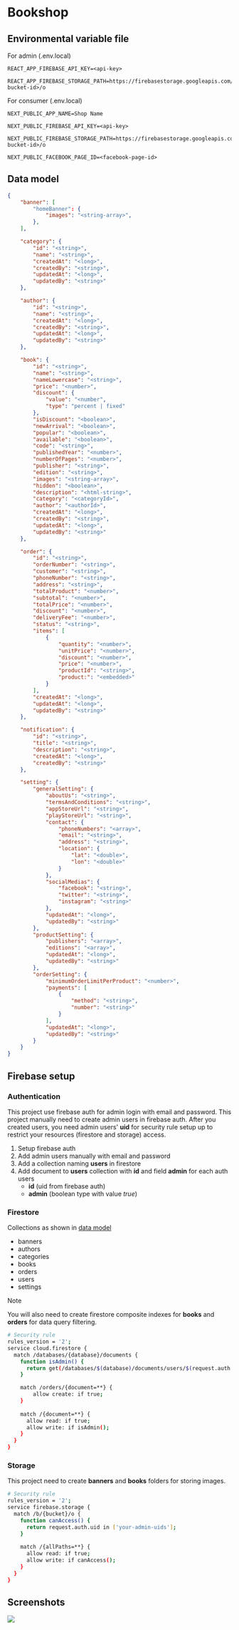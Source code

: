 # Bookshop

## Environmental variable file

For admin (.env.local)
```env
REACT_APP_FIREBASE_API_KEY=<api-key>

REACT_APP_FIREBASE_STORAGE_PATH=https://firebasestorage.googleapis.com/v0/b/<your-bucket-id>/o
```

For consumer (.env.local)
```env
NEXT_PUBLIC_APP_NAME=Shop Name

NEXT_PUBLIC_FIREBASE_API_KEY=<api-key>

NEXT_PUBLIC_FIREBASE_STORAGE_PATH=https://firebasestorage.googleapis.com/v0/b/<your-bucket-id>/o

NEXT_PUBLIC_FACEBOOK_PAGE_ID=<facebook-page-id>
```
## Data model
```json
{
    "banner": [
        "homeBanner": {
            "images": "<string-array>",
        },
    ],

    "category": {
        "id": "<string>",
        "name": "<string>",
        "createdAt": "<long>",
        "createdBy": "<string>",
        "updatedAt": "<long>",
        "updatedBy": "<string>"
    },

    "author": {
        "id": "<string>",
        "name": "<string>",
        "createdAt": "<long>",
        "createdBy": "<string>",
        "updatedAt": "<long>",
        "updatedBy": "<string>"
    },

    "book": {
        "id": "<string>",
        "name": "<string>",
        "nameLowercase": "<string>",
        "price": "<number>",
        "discount": {
            "value": "<number",
            "type": "percent | fixed"
        },
        "isDiscount": "<boolean>",
        "newArrival": "<boolean>",
        "popular": "<boolean>",
        "available": "<boolean>",
        "code": "<string>",
        "publishedYear": "<number>",
        "numberOfPages": "<number>",
        "publisher": "<string>",
        "edition": "<string>",
        "images": "<string-array>",
        "hidden": "<boolean>",
        "description": "<html-string>",
        "category": "<categoryId>",
        "author": "<authorId>",
        "createdAt": "<long>",
        "createdBy": "<string>",
        "updatedAt": "<long>",
        "updatedBy": "<string>"
    },

    "order": {
        "id": "<string>",
        "orderNumber": "<string>",
        "customer": "<string>",
        "phoneNumber": "<string>",
        "address": "<string>",
        "totalProduct": "<number>",
        "subtotal": "<number>",
        "totalPrice": "<number>",
        "discount": "<number>",
        "deliveryFee": "<number>",
        "status": "<string>",
        "items": [
            {
                "quantity": "<number>",
                "unitPrice": "<number>",
                "discount": "<number>",
                "price": "<number>",
                "productId": "<string>",
                "product:": "<embedded>"
            }
        ],
        "createdAt": "<long>",
        "updatedAt": "<long>",
        "updatedBy": "<string>"
    },

    "notification": {
        "id": "<string>",
        "title": "<string>",
        "description": "<string>",
        "createdAt": "<long>",
        "createdBy": "<string>"
    },

    "setting": {
        "generalSetting": {
            "aboutUs": "<string>",
            "termsAndConditions": "<string>",
            "appStoreUrl": "<string>",
            "playStoreUrl": "<string>",
            "contact": {
                "phoneNumbers": "<array>",
                "email": "<string>",
                "address": "<string>",
                "location": {
                    "lat": "<double>",
                    "lon": "<double>"
                }
            },
            "socialMedias": {
                "facebook": "<string>",
                "twitter": "<string>",
                "instagram": "<string>"
            },
            "updatedAt": "<long>",
            "updatedBy": "<string>"
        },
        "productSetting": {
            "publishers": "<array>",
            "editions": "<array>",
            "updatedAt": "<long>",
            "updatedBy": "<string>"
        },
        "orderSetting": {
            "minimumOrderLimitPerProduct": "<number>",
            "payments": [
                {
                    "method": "<string>",
                    "number": "<string>"
                }
            ],
            "updatedAt": "<long>",
            "updatedBy": "<string>"
        }
    }
}
```

## Firebase setup

### Authentication

This project use firebase auth for admin login with email and password. This project manually need to create admin users in firebase auth. After you created users, you need admin users' **uid** for security rule setup up to restrict your resources (firestore and storage) access.

1. Setup firebase auth
2. Add admin users manually with email and password
3. Add a collection naming **users** in firestore
4. Add document to **users** collection with **id** and field **admin** for each auth users
   - **id** (uid from firebase auth)
   - **admin** (boolean type with value *true*)

### Firestore

Collections as shown in [data model](https://github.com/phyohtetarkar/bookshop/edit/main/README.md#data-model)
- banners
- authors
- categories
- books
- orders
- users
- settings

> [!NOTE]
> You will also need to create firestore composite indexes for **books** and **orders** for data query filtering.

```bash
# Security rule
rules_version = '2';
service cloud.firestore {
  match /databases/{database}/documents {
    function isAdmin() {
      return get(/databases/$(database)/documents/users/$(request.auth.uid)).data.admin == true;
    }

    match /orders/{document=**} {
    	allow create: if true;
    }
    
    match /{document=**} {
      allow read: if true;
      allow write: if isAdmin();
    }
  }
}
```

### Storage

This project need to create **banners** and **books** folders for storing images.


```bash
# Security rule
rules_version = '2';
service firebase.storage {
  match /b/{bucket}/o {
    function canAccess() {
      return request.auth.uid in ['your-admin-uids'];
    }
    
    match /{allPaths=**} {
      allow read: if true;
      allow write: if canAccess(); 
    }
  }
}
```

## Screenshots

<img src="landing.jpg">

